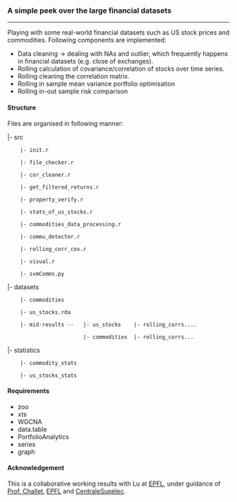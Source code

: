 ### A simple peek over the large financial datasets
-------
Playing with some real-world financial datasets such as US stock prices and commodities. Following components are implemented:

* Data cleaning -> dealing with NAs and outlier, which frequently happens in financial datasets (e.g. close of exchanges).
* Rolling calculation of covariance/correlation of stocks over time series.
* Rolling cleaning the correlation matrix.
* Rolling in sample mean variance portfolio optimisation
* Rolling in-out sample risk comparison

#### Structure
Files are organised in following manner:

|- src

		|- init.r		
		
		|- file_checker.r
		
		|- cor_cleaner.r
		
		|- get_filtered_returns.r
		
		|- property_verify.r
		
		|- stats_of_us_stocks.r
		
		|- commodities_data_processing.r
		
		|- commu_detector.r
		
		|- rolling_corr_cov.r
		
		|- visual.r
		
		|- svmComms.py

|- datasets

		|- commodities	
		
		|- us_stocks.rda
		
		|- mid-results --	|- us_stocks	|- rolling_corrs....
										
		                 	|- commodities	|- rolling_corrs...
		                 
|- statistics

		|- commodity_stats	
		
		|- us_stocks_stats

							
								
#### Requirements
* zoo
* xts
* WGCNA
* data.table
* PortfolioAnalytics
* series
* graph

#### Acknowledgement
This is a collaborative working results with Lu at [EPFL](http://epfl.ch), under guidance of [Prof. Challet](http://fiquant.mas.ecp.fr/people/faculty/damien-challet/), [EPFL](http://epfl.ch) and [CentraleSupélec](https://fr.wikipedia.org/wiki/CentraleSupélec).
